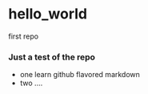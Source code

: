 # hello_world
first repo

### Just a test of the repo
* one learn github flavored markdown
* two ....
